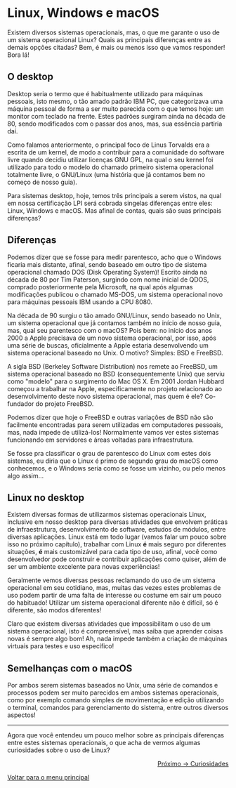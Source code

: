 # Linux, Windows e macOS

Existem diversos sistemas operacionais, mas, o que me garante o uso de um sistema operacional Linux? Quais as principais diferenças entre as demais opções citadas? Bem, é mais ou menos isso que vamos responder! Bora lá!

## O desktop

Desktop seria o termo que é habitualmente utilizado para máquinas pessoais, isto mesmo, o tão amado padrão IBM PC, que categorizava uma máquina pessoal de forma a ser muito parecida com o que temos hoje: um monitor com teclado na frente. Estes padrões surgiram ainda na década de 80, sendo modificados com o passar dos anos, mas, sua essência partiria daí.

Como falamos anteriormente, o principal foco de Linus Torvalds era a escrita de um kernel, de modo a contribuir para a comunidade do software livre quando decidiu utilizar licenças GNU GPL, na qual o seu kernel foi utilizado para todo o modelo do chamado primeiro sistema operacional totalmente livre, o GNU/Linux (uma história que já contamos bem no começo de nosso guia).

Para sistemas desktop, hoje, temos três principais a serem vistos, na qual em nossa certificação LPI será cobrada singelas diferenças entre eles: Linux, Windows e macOS. Mas afinal de contas, quais são suas principais diferenças?

## Diferenças

Podemos dizer que se fosse para medir parentesco, acho que o Windows ficaria mais distante, afinal, sendo baseado em outro tipo de sistema operacional chamado DOS (Disk Operating System)! Escrito ainda na década de 80 por Tim Paterson, surgindo com nome inicial de QDOS, comprado posteriormente pela Microsoft, na qual após algumas modificações publicou o chamado MS-DOS, um sistema operacional novo para máquinas pessoais IBM usando a CPU 8080.

Na década de 90 surgiu o tão amado GNU/Linux, sendo baseado no Unix, um sistema operacional que já contamos também no início de nosso guia, mas, qual seu parentesco com o macOS? Pois bem: no início dos anos 2000 a Apple precisava de um novo sistema operacional, por isso, após uma série de buscas, oficialmente a Apple estaria desenvolvendo um sistema operacional baseado no Unix. O motivo? Simples: BSD e FreeBSD.

A sigla BSD (Berkeley Software Distribution) nos remete ao FreeBSD, um sistema operacional baseado no BSD (consequentemente Unix) que serviu como "modelo" para o surgimento do Mac OS X. Em 2001 Jordan Hubbard começou a trabalhar na Apple, especificamente no projeto relacionado ao desenvolvimento deste novo sistema operacional, mas quem é ele? Co-fundador do projeto FreeBSD.

Podemos dizer que hoje o FreeBSD e outras variações de BSD não são facilmente encontradas para serem utilizadas em computadores pessoais, mas, nada impede de utilizá-los! Normalmente vamos ver estes sistemas funcionando em servidores e áreas voltadas para infraestrutura.

Se fosse pra classificar o grau de parentesco do Linux com estes dois sistemas, eu diria que o Linux é primo de segundo grau do macOS como conhecemos, e o Windows seria como se fosse um vizinho, ou pelo menos algo assim...

## Linux no desktop

Existem diversas formas de utilizarmos sistemas operacionais Linux, inclusive em nosso desktop para diversas atividades que envolvem práticas de infraestrutura, desenvolvimento de software, estudos de módulos, entre diversas aplicações. Linux está em todo lugar (vamos falar um pouco sobre isso no próximo capítulo), trabalhar com Linux **é** mais seguro por diferentes situações, **é** mais customizável para cada tipo de uso, afinal, você como desenvolvedor pode construir e contribuir aplicações como quiser, além de ser um ambiente excelente para novas experiências!

Geralmente vemos diversas pessoas reclamando do uso de um sistema operacional em seu cotidiano, mas, muitas das vezes estes problemas de uso podem partir de uma falta de interesse ou costume em sair um pouco do habituado! Utilizar um sistema operacional diferente não é difícil, só é diferente, são modos diferentes!

Claro que existem diversas atividades que impossibilitam o uso de um sistema operacional, isto é compreensível, mas saiba que aprender coisas novas é sempre algo bom! Ah, nada impede também a criação de máquinas virtuais para testes e uso específico!

## Semelhanças com o macOS

Por ambos serem sistemas baseados no Unix, uma série de comandos e processos podem ser muito parecidos em ambos sistemas operacionais, como por exemplo comando simples de movimentação e edição utilizando o terminal, comandos para gerenciamento do sistema, entre outros diversos aspectos!

---

Agora que você entendeu um pouco melhor sobre as principais diferenças entre estes sistemas operacionais, o que acha de vermos algumas curiosidades sobre o uso de Linux?

<p align="right">
  <a href="https://github.com/lanjoni/lpi4noobs/blob/main/content/finalizacao/curiosidades.md">Próximo -> Curiosidades</a>
</p>

<p align="left">
  <a href="https://github.com/lanjoni/lpi4noobs#roadmap">Voltar para o menu principal</a>
</p>
